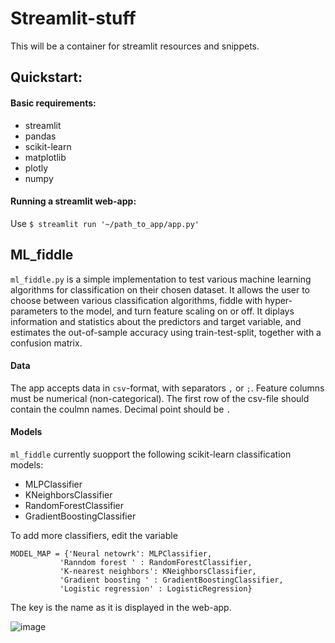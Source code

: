 # Streamlit-stuff
This will be a container for streamlit resources and snippets.

## Quickstart: 

#### Basic requirements: 
  * streamlit
  * pandas
  * scikit-learn
  * matplotlib
  * plotly
  * numpy
  
#### Running a streamlit web-app: 
Use ```$ streamlit run '~/path_to_app/app.py' ``` 


 ## ML_fiddle

 ```ml_fiddle.py``` is a simple implementation to test various machine learning algorithms for classification on their chosen dataset. It allows the user to choose between various classification algorithms, fiddle with hyper-parameters to the model, and turn feature scaling on or off. It diplays information and statistics about the predictors and target variable, and estimates the out-of-sample accuracy using train-test-split, together with a confusion matrix. 

 #### Data
 The app accepts data in ```csv```-format, with separators ```,``` or ```;```. Feature columns must be numerical (non-categorical). The first row of the csv-file should contain the coulmn names. Decimal point should be ```.``` 

 #### Models 
 ```ml_fiddle``` currently suopport the following scikit-learn classification models:
  * MLPClassifier
  * KNeighborsClassifier
  * RandomForestClassifier
  * GradientBoostingClassifier

  To add more classifiers, edit the variable 
  ``` 
  MODEL_MAP = {'Neural netowrk': MLPClassifier,
             'Ranndom forest ' : RandomForestClassifier, 
             'K-nearest neighbors': KNeighborsClassifier, 
             'Gradient boosting ' : GradientBoostingClassifier, 
             'Logistic regression' : LogisticRegression} 
  ``` 
  
  The key is the name as it is displayed in the web-app. 
  
  ![image](https://user-images.githubusercontent.com/56155016/113124805-33bea500-9216-11eb-8689-336b8c6568d9.png)

